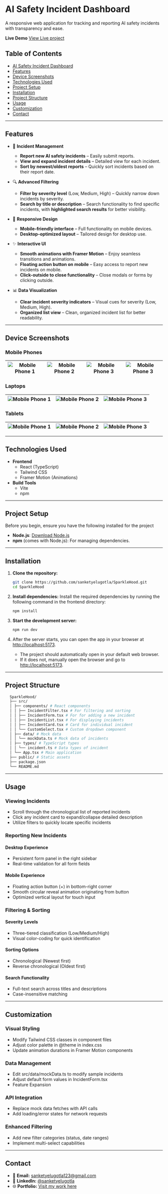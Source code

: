 # AI Safety Incident Dashboard

A responsive web application for tracking and reporting AI safety incidents with transparency and ease.

**Live Demo** [View Live project](https://sparkle-hood.vercel.app/)

## Table of Contents

- [AI Safety Incident Dashboard](#ai-safety-incident-dashboard)
- [Features](#features)
- [Device Screenshots](#device-screenshots)
- [Technologies Used](#technologies-used)
- [Project Setup](#project-setup)
- [Installation](#installation)
- [Project Structure](#project-structure)
- [Usage](#usage)
- [Customization](#customization)
- [Contact](#contact)

---

## Features

- 🚨 **Incident Management**

  - **Report new AI safety incidents** – Easily submit reports.
  - **View and expand incident details** – Detailed view for each incident.
  - **Sort by newest/oldest reports** – Quickly sort incidents based on their report date.

- 🔍 **Advanced Filtering**

  - **Filter by severity level** (Low, Medium, High) – Quickly narrow down incidents by severity.
  - **Search by title or description** – Search functionality to find specific incidents, with **highlighted search results** for better visibility.

- 📱 **Responsive Design**

  - **Mobile-friendly interface** – Full functionality on mobile devices.
  - **Desktop-optimized layout** – Tailored design for desktop use.

- ✨ **Interactive UI**

  - **Smooth animations with Framer Motion** – Enjoy seamless transitions and animations.
  - **Floating action button on mobile** – Easy access to report new incidents on mobile.
  - **Click-outside to close functionality** – Close modals or forms by clicking outside.

- 📊 **Data Visualization**
  - **Clear incident severity indicators** – Visual cues for severity (Low, Medium, High).
  - **Organized list view** – Clean, organized incident list for better readability.

---

## Device Screenshots

### Mobile Phones

| ![Mobile Phone 1](./screenshots/iphone1.png) | ![Mobile Phone 2](./screenshots/iphone2.png) | ![Mobile Phone 3](./screenshots/iphone3.png) | ![Mobile Phone 3](./screenshots/iphone4.png) |
| :------------------------------------------: | :------------------------------------------: | :------------------------------------------: | :------------------------------------------: |

### Laptops

| ![Mobile Phone 1](./screenshots/mac1.png) | ![Mobile Phone 2](./screenshots/mac1.png) | ![Mobile Phone 3](./screenshots/mac1.png) |
| :------------------------------------------: | :------------------------------------------: | :------------------------------------------: |

### Tablets

| ![Mobile Phone 1](./screenshots/tab1.png) | ![Mobile Phone 2](./screenshots/tab2.png) | ![Mobile Phone 3](./screenshots/tab3.png) |
| :------------------------------------------: | :------------------------------------------: | :------------------------------------------: |

---

## Technologies Used

- **Frontend**
  - React (TypeScript)
  - Tailwind CSS
  - Framer Motion (Animations)
- **Build Tools**
  - Vite
  - npm

---

## Project Setup

Before you begin, ensure you have the following installed for the project

- **Node.js**: [Download Node.js](https://nodejs.org/)
- **npm** (comes with Node.js): For managing dependencies.

---

## Installation

1. **Clone the repository:**

   ```bash
   git clone https://github.com/sanketyelugotla/SparkleHood.git
   cd SparkleHood
   ```

2. **Install dependencies:**
   Install the required dependencies by running the following command in the frontend directory:

   ```bash
   npm install
   ```

3. **Start the development server:**

   ```bash
   npm run dev
   ```

4. After the server starts, you can open the app in your browser at [http://localhost:5173](http://localhost:5173).

   - The project should automatically open in your default web browser.
   - If it does not, manually open the browser and go to [http://localhost:5173](http://localhost:5173).

---

## Project Structure

```bash
  SparkleHood/
  ├── src/
  │ ├── components/ # React components
  │ │ ├── IncidentFilter.tsx # For filtering and sorting
  │ │ ├── IncidentForm.tsx # For for adding a new incident
  │ │ ├── IncidentList.tsx # For displaying incidents
  │ │ ├── IncidentCard.tsx # Card for individual incident
  │ │ └── CustomSelect.tsx # Custom dropdown component
  │ ├── data/ # Mock data
  │ │ └── mockData.ts # Mock data of incidents
  │ ├── types/ # TypeScript types
  │ │ └── incident.ts # Data types of incident
  │ └── App.tsx # Main application
  ├── public/ # Static assets
  ├── package.json
  └── README.md
```

---

## Usage

### Viewing Incidents

- Scroll through the chronological list of reported incidents
- Click any incident card to expand/collapse detailed description
- Utilize filters to quickly locate specific incidents

### Reporting New Incidents

#### Desktop Experience

- Persistent form panel in the right sidebar
- Real-time validation for all form fields

#### Mobile Experience

- Floating action button (+) in bottom-right corner
- Smooth circular reveal animation originating from button
- Optimized vertical layout for touch input

### Filtering & Sorting

#### Severity Levels

- Three-tiered classification (Low/Medium/High)
- Visual color-coding for quick identification

#### Sorting Options

- Chronological (Newest first)
- Reverse chronological (Oldest first)

#### Search Functionality

- Full-text search across titles and descriptions
- Case-insensitive matching

---

## Customization

### Visual Styling

- Modify Tailwind CSS classes in component files
- Adjust color palette in @theme in index.css
- Update animation durations in Framer Motion components

### Data Management

- Edit src/data/mockData.ts to modify sample incidents
- Adjust default form values in IncidentForm.tsx
- Feature Expansion

### API Integration

- Replace mock data fetches with API calls
- Add loading/error states for network requests

### Enhanced Filtering

- Add new filter categories (status, date ranges)
- Implement multi-select capabilities

---

## Contact

- 📧 **Email:** [sanketyelugotla123@gmail.com](mailto:sanketyelugotla123@gmail.com)
- 💼 **LinkedIn:** [@sanketyelugotla](https://www.linkedin.com/in/sanketyelugotla/)
- 🌐 **Portfolio:** [Visit my work here](https://sanketyelugotla.vercel.app)
